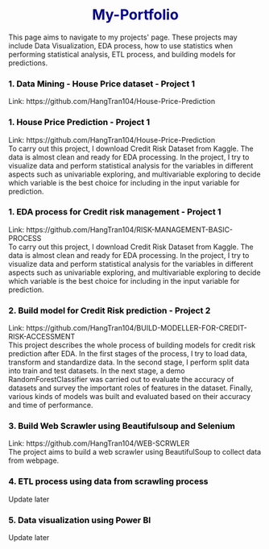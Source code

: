 <h1 style = 'color:darkblue; text-align:center'>My-Portfolio</h1>
This page aims to navigate to my projects' page. These projects may include Data Visualization, EDA process, how to use statistics when performing statistical analysis, ETL process, and building models for predictions.

<h3 style = 'color:black; text-align:left'>1. Data Mining - House Price dataset - Project 1</h3> 
Link: https://github.com/HangTran104/House-Price-Prediction
<br>
<h3 style = 'color:black; text-align:left'>1. House Price Prediction - Project 1</h3> 
Link: https://github.com/HangTran104/House-Price-Prediction
<br>
To carry out this project, I download Credit Risk Dataset from Kaggle. The data is almost clean and ready for EDA processing. In the project, I try to visualize data and perform statistical analysis for the variables in different aspects such as univariable exploring, and multivariable exploring to decide which variable is the best choice for including in the input variable for prediction.
<h3 style = 'color:black; text-align:left'>1. EDA process for Credit risk management - Project 1</h3> 
Link: https://github.com/HangTran104/RISK-MANAGEMENT-BASIC-PROCESS
<br>
To carry out this project, I download Credit Risk Dataset from Kaggle. The data is almost clean and ready for EDA processing. In the project, I try to visualize data and perform statistical analysis for the variables in different aspects such as univariable exploring, and multivariable exploring to decide which variable is the best choice for including in the input variable for prediction.

<h3 style = 'color:black; text-align:left'>2. Build model for Credit Risk prediction - Project 2</h3>
Link: https://github.com/HangTran104/BUILD-MODELLER-FOR-CREDIT-RISK-ACCESSMENT
<br>
This project describes the whole process of building models for credit risk prediction after EDA. In the first stages of the process, I try to load data, transform and standardize data. In the second stage, I perform split data into train and test datasets. In the next stage, a demo RandomForestClassifier was carried out to evaluate the accuracy of datasets and survey the important roles of features in the dataset. Finally, various kinds of models was built and evaluated based on their accuracy and time of performance.

<h3 style = 'color:black; text-align:left'>3. Build Web Scrawler using Beautifulsoup and Selenium</h3> 
Link: https://github.com/HangTran104/WEB-SCRWLER
<br>
The project aims to build a web scrawler using BeautifulSoup to collect data from webpage.

<h3 style = 'color:black; text-align:left'>4. ETL process using data from scrawling process</h3> 
Update later


<h3 style = 'color:black; text-align:left'>5. Data visualization using Power BI</h3>  
Update later
